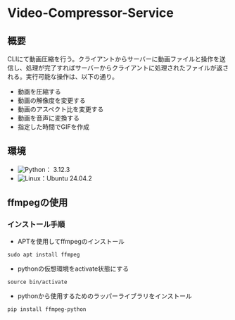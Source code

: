# Video-Compressor-Service

## 概要 
CLIにて動画圧縮を行う。クライアントからサーバーに動画ファイルと操作を送信し、処理が完了すればサーバーからクライアントに処理されたファイルが返される。実行可能な操作は、以下の通り。
- 動画を圧縮する
- 動画の解像度を変更する
- 動画のアスペクト比を変更する
- 動画を音声に変換する
- 指定した時間でGIFを作成

## 環境
- ![Python](https://img.shields.io/badge/-Python-F9DC3E.svg?style=flat&logo=python)： 3.12.3
- ![Linux](https://img.shields.io/badge/-Linux-FCC624?style=flat&logo=linux&logoColor=black)：Ubuntu 24.04.2

## ffmpegの使用
### インストール手順
- APTを使用してffmpegのインストール

`sudo apt install ffmpeg`

- pythonの仮想環境をactivate状態にする 

`source bin/activate`

- pythonから使用するためのラッパーライブラリをインストール

`pip install ffmpeg-python`